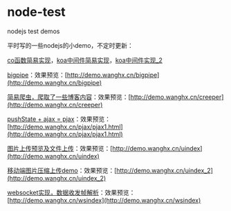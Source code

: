 # node-test
nodejs test demos

平时写的一些nodejs的小demo，不定时更新：

[co函数简易实现](https://github.com/whxaxes/node-test/blob/master/other/myco.js)，[koa中间件简易实现](https://github.com/whxaxes/node-test/blob/master/other/mykoa.js)，[koa中间件实现_2](https://github.com/whxaxes/node-test/blob/master/other/mykoa_2.js)

[bigpipe](https://github.com/whxaxes/node-test/tree/master/server/bigpipe)：效果预览：[http://demo.wanghx.cn/bigpipe](http://demo.wanghx.cn/bigpipe)

[简易爬虫，爬取了一些博客内容](https://github.com/whxaxes/node-test/tree/master/server/creeper)：效果预览：[http://demo.wanghx.cn/creeper](http://demo.wanghx.cn/creeper)

[pushState + ajax = pjax](https://github.com/whxaxes/node-test/tree/master/server/pjax)：效果预览：[http://demo.wanghx.cn/pjax/pjax1.html](http://demo.wanghx.cn/pjax/pjax1.html)

[图片上传预览及文件上传](https://github.com/whxaxes/node-test/tree/master/server/upload)：效果预览：[http://demo.wanghx.cn/uindex](http://demo.wanghx.cn/uindex)

[移动端图片压缩上传demo](https://github.com/whxaxes/node-test/tree/master/server/upload/index_2.html)：效果预览：[http://demo.wanghx.cn/uindex_2](http://demo.wanghx.cn/uindex_2)

[websocket实现，数据收发帧解析](https://github.com/whxaxes/node-test/tree/master/server/websocket)：效果预览：[http://demo.wanghx.cn/wsindex](http://demo.wanghx.cn/wsindex)
